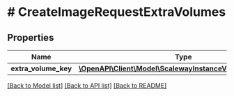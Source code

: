 # # CreateImageRequestExtraVolumes

## Properties

Name | Type | Description | Notes
------------ | ------------- | ------------- | -------------
**extra_volume_key** | [**\OpenAPI\Client\Model\ScalewayInstanceV1VolumeTemplate**](ScalewayInstanceV1VolumeTemplate.md) |  | [optional]

[[Back to Model list]](../../README.md#models) [[Back to API list]](../../README.md#endpoints) [[Back to README]](../../README.md)
